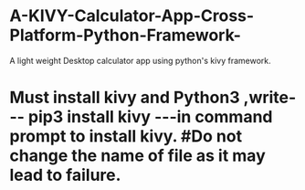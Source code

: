 # A-KIVY-Calculator-App-Cross-Platform-Python-Framework-
A light weight Desktop calculator app using python's kivy framework.
# Must install kivy and Python3 ,write--- pip3 install kivy ---in command prompt to install kivy.                             #Do not change the name of file as it may lead to failure.
